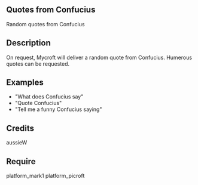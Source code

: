 ## Quotes from Confucius
Random quotes from Confucius

## Description 
On request, Mycroft will deliver a random quote from Confucius. Humerous quotes can be requested.

## Examples 
* "What does Confucius say"
* "Quote Confucius"
* "Tell me a funny Confucius saying"

## Credits 
aussieW

## Require 
platform_mark1 platform_picroft 
